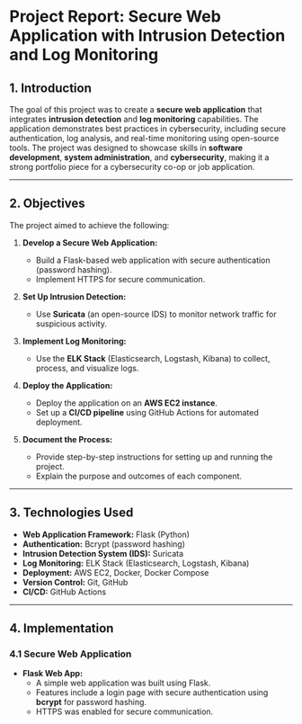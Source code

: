 # Project Report: Secure Web Application with Intrusion Detection and Log Monitoring

## 1. Introduction
The goal of this project was to create a **secure web application** that integrates **intrusion detection** and **log monitoring** capabilities. The application demonstrates best practices in cybersecurity, including secure authentication, log analysis, and real-time monitoring using open-source tools. The project was designed to showcase skills in **software development**, **system administration**, and **cybersecurity**, making it a strong portfolio piece for a cybersecurity co-op or job application.

---

## 2. Objectives
The project aimed to achieve the following:
1. **Develop a Secure Web Application:**
   - Build a Flask-based web application with secure authentication (password hashing).
   - Implement HTTPS for secure communication.

2. **Set Up Intrusion Detection:**
   - Use **Suricata** (an open-source IDS) to monitor network traffic for suspicious activity.

3. **Implement Log Monitoring:**
   - Use the **ELK Stack** (Elasticsearch, Logstash, Kibana) to collect, process, and visualize logs.

4. **Deploy the Application:**
   - Deploy the application on an **AWS EC2 instance**.
   - Set up a **CI/CD pipeline** using GitHub Actions for automated deployment.

5. **Document the Process:**
   - Provide step-by-step instructions for setting up and running the project.
   - Explain the purpose and outcomes of each component.

---

## 3. Technologies Used
- **Web Application Framework:** Flask (Python)
- **Authentication:** Bcrypt (password hashing)
- **Intrusion Detection System (IDS):** Suricata
- **Log Monitoring:** ELK Stack (Elasticsearch, Logstash, Kibana)
- **Deployment:** AWS EC2, Docker, Docker Compose
- **Version Control:** Git, GitHub
- **CI/CD:** GitHub Actions

---

## 4. Implementation

### 4.1 Secure Web Application
- **Flask Web App:**
  - A simple web application was built using Flask.
  - Features include a login page with secure authentication using **bcrypt** for password hashing.
  - HTTPS was enabled for secure communication.


